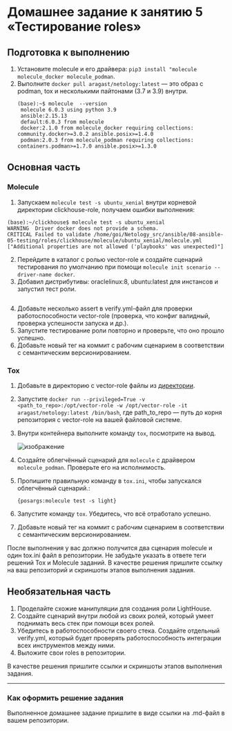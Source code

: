 # Домашнее задание к занятию 5 «Тестирование roles»

## Подготовка к выполнению

1. Установите molecule и его драйвера: `pip3 install "molecule molecule_docker molecule_podman`.
2. Выполните `docker pull aragast/netology:latest` —  это образ с podman, tox и несколькими пайтонами (3.7 и 3.9) внутри.
   ```
   (base):~$ molecule  --version
    molecule 6.0.3 using python 3.9 
    ansible:2.15.13
    default:6.0.3 from molecule
    docker:2.1.0 from molecule_docker requiring collections: community.docker>=3.0.2 ansible.posix>=1.4.0
    podman:2.0.3 from molecule_podman requiring collections: containers.podman>=1.7.0 ansible.posix>=1.3.0
   ```

## Основная часть

### Molecule

1. Запускаем  `molecule test -s ubuntu_xenial` внутри корневой директории clickhouse-role, получаем ошибки выполнения:
  ```
  (base):~/clickhouse$ molecule test -s ubuntu_xenial
  WARNING  Driver docker does not provide a schema.
  CRITICAL Failed to validate /home/goi/Netology_src/ansible/08-ansible-05-testing/roles/clickhouse/molecule/ubuntu_xenial/molecule.yml
  ["Additional properties are not allowed ('playbooks' was unexpected)"]
  ```
2. Перейдите в каталог с ролью vector-role и создайте сценарий тестирования по умолчанию при помощи `molecule init scenario --driver-name docker`.
3. Добавил дистрибутивы: oraclelinux:8, ubuntu:latest для инстансов и запустил тест роли.
   ```
   
   ```
4. Добавьте несколько assert в verify.yml-файл для  проверки работоспособности vector-role (проверка, что конфиг валидный, проверка успешности запуска и др.). 
5. Запустите тестирование роли повторно и проверьте, что оно прошло успешно.
5. Добавьте новый тег на коммит с рабочим сценарием в соответствии с семантическим версионированием.

### Tox

1. Добавьте в директорию с vector-role файлы из [директории](./example).
2. Запустите `docker run --privileged=True -v <path_to_repo>:/opt/vector-role -w /opt/vector-role -it aragast/netology:latest /bin/bash`, где path_to_repo — путь до корня репозитория с vector-role на вашей файловой системе.
3. Внутри контейнера выполните команду `tox`, посмотрите на вывод.

   ![изображение](https://github.com/user-attachments/assets/48c7c677-5958-400d-8ff9-6281d6926d82)

4. Создайте облегчённый сценарий для `molecule` с драйвером `molecule_podman`. Проверьте его на исполнимость.

5. Пропишите правильную команду в `tox.ini`, чтобы запускался облегчённый сценарий.:
      ```
      {posargs:molecule test -s light}
      ```

8. Запустите команду `tox`. Убедитесь, что всё отработало успешно.
9. Добавьте новый тег на коммит с рабочим сценарием в соответствии с семантическим версионированием.

После выполнения у вас должно получится два сценария molecule и один tox.ini файл в репозитории. Не забудьте указать в ответе теги решений Tox и Molecule заданий. В качестве решения пришлите ссылку на  ваш репозиторий и скриншоты этапов выполнения задания. 

## Необязательная часть

1. Проделайте схожие манипуляции для создания роли LightHouse.
2. Создайте сценарий внутри любой из своих ролей, который умеет поднимать весь стек при помощи всех ролей.
3. Убедитесь в работоспособности своего стека. Создайте отдельный verify.yml, который будет проверять работоспособность интеграции всех инструментов между ними.
4. Выложите свои roles в репозитории.

В качестве решения пришлите ссылки и скриншоты этапов выполнения задания.

---

### Как оформить решение задания

Выполненное домашнее задание пришлите в виде ссылки на .md-файл в вашем репозитории.

